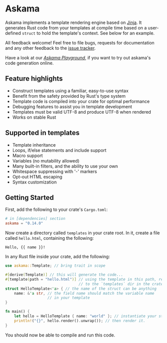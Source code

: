 # Askama

Askama implements a template rendering engine based on [Jinja](https://jinja.palletsprojects.com/).
It generates Rust code from your templates at compile time
based on a user-defined `struct` to hold the template's context.
See below for an example.

All feedback welcome! Feel free to file bugs, requests for documentation and
any other feedback to the [issue tracker][issues].

Have a look at our [*Askama Playground*](https://askama-rs.github.io/askama_playground/),
if you want to try out askama's code generation online.

## Feature highlights

* Construct templates using a familiar, easy-to-use syntax
* Benefit from the safety provided by Rust's type system
* Template code is compiled into your crate for optimal performance
* Debugging features to assist you in template development
* Templates must be valid UTF-8 and produce UTF-8 when rendered
* Works on stable Rust

## Supported in templates

* Template inheritance
* Loops, if/else statements and include support
* Macro support
* Variables (no mutability allowed)
* Many built-in filters, and the ability to use your own
* Whitespace suppressing with '-' markers
* Opt-out HTML escaping
* Syntax customization

[issues]: https://github.com/askama-rs/askama/issues

## Getting Started

First, add the following to your crate's `Cargo.toml`:

```toml
# in [dependencies] section
askama = "0.14.0"
```

Now create a directory called `templates` in your crate root.
In it, create a file called `hello.html`, containing the following:

```jinja
Hello, {{ name }}!
```

In any Rust file inside your crate, add the following:

```rust
use askama::Template; // bring trait in scope

#[derive(Template)] // this will generate the code...
#[template(path = "hello.html")] // using the template in this path, relative
                                 // to the `templates` dir in the crate root
struct HelloTemplate<'a> { // the name of the struct can be anything
    name: &'a str, // the field name should match the variable name
                   // in your template
}

fn main() {
    let hello = HelloTemplate { name: "world" }; // instantiate your struct
    println!("{}", hello.render().unwrap()); // then render it.
}
```

You should now be able to compile and run this code.
